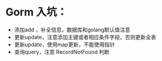 # Gorm 入坑：
* 添加add ，补全信息，数据库和golang默认值注意
* 更新update，注意添加主键或者相应条件字段，否则更新全表
* 更新update，使用map更新，不能使用指针
* 查询query，注意 RecordNotFound 判断